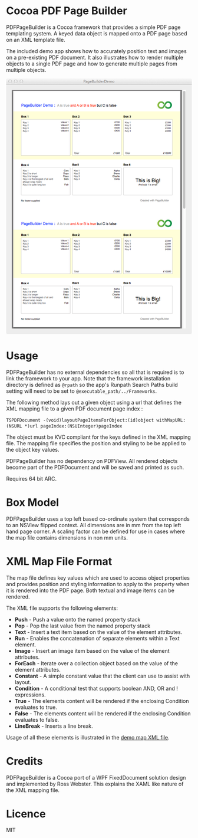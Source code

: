Cocoa PDF Page Builder
======================

PDFPageBuilder is a Cocoa framework that provides a simple PDF page templating system. A keyed data object is mapped onto a PDF page based on an XML template file.

The included demo app shows how to accurately position text and images on a pre-existing PDF document. It also illustrates how to render multiple objects to a single PDF page and how to generate multiple pages from multiple objects.

![PDFPageBuilder image](./Documents/PageBuilderDemoApp.png?raw=true )

Usage
=====

PDFPageBuilder has no external dependencies so all that is required is to link the framework to your app. Note that the framework installation directory is defined as `@rpath` so the app's Runpath Search Paths build setting will need to be set to `@executable_path/../Frameworks`.

The following method lays out a given object using a url that defines the XML mapping file to a given PDF document page index :

    TSPDFDocument -(void)layoutPageItemsForObject:(id)object withMapURL:(NSURL *)url pageIndex:(NSUInteger)pageIndex

The object must be KVC compliant for the keys defined in the XML mapping file. The mapping file specifies the position and styling to be be applied to the object key values.

PDFPageBuilder has no dependency on PDFView. All rendered objects become part of the PDFDocument and will be saved and printed as such.

Requires 64 bit ARC. 

Box Model
=========

PDFPageBuilder uses a top left based co-ordinate system that corresponds to an NSView flipped context. All dimensions are in mm from the top left hand page corner. A scaling factor can be defined for use in cases where the map file contains dimensions in non mm units.  

XML Map File Format
==========

The map file defines key values which are used to access object properties and provides position and styling information to apply to the property when it is rendered into the PDF page. Both textual and image items can be rendered.

The XML file supports the following elements:

* __Push__ - Push a value onto the named property stack
* __Pop__ - Pop the last value from the named property stack
* __Text__ - Insert a text item based on the value of the element attributes.
* __Run__ - Enables the concatenation of separate elements within a Text element.
* __Image__ - Insert an image item based on the value of the element attributes. 
* __ForEach__ - Iterate over a collection object based on the value of the element attributes.
* __Constant__ - A simple constant value that the client can use to assist with layout.
* __Condition__ - A conditional test that supports boolean AND, OR and ! expressions.
* __True__ - The elements content will be rendered if the enclosing Condition evaluates to true.
* __False__ - The elements content will be rendered if the enclosing Condition evaluates to false.
* __LineBreak__ - Inserts a line break.

Usage of all these elements is illustrated in the [demo map XML file](./PageBuilderDemo/Demo-A4.map.xml).

Credits
=======
PDFPageBuilder is a Cocoa port of a WPF FixedDocument solution design and implemented by Ross Webster. This explains the XAML like nature of the XML mapping file.

Licence
=======

MIT



